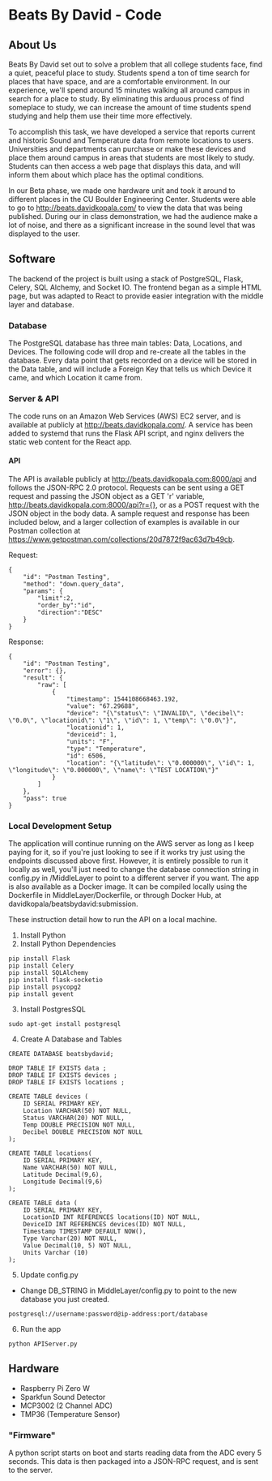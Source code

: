 # Beats By David - Code

## About Us
Beats By David set out to solve a problem that all college students face, find a quiet, peaceful place to study. Students spend a ton of time search for places that have space, and are a comfortable environment. In our experience, we'll spend around 15 minutes walking all around campus in search for a place to study. By eliminating this arduous process of find someplace to study, we can increase the amount of time students spend studying and help them use their time more effectively.

To accomplish this task, we have developed a service that reports current and historic Sound and Temperature data from remote locations to users. Universities and departments can purchase or make these devices and place them around campus in areas that students are most likely to study. Students can then access a web page that displays this data, and will inform them about which place has the optimal conditions.

In our Beta phase, we made one hardware unit and took it around to different places in the CU Boulder Engineering Center. Students were able to go to http://beats.davidkopala.com/ to view the data that was being published. During our in class demonstration, we had the audience make a lot of noise, and there as a significant increase in the sound level that was displayed to the user.

## Software

The backend of the project is built using a stack of PostgreSQL, Flask, Celery, SQL Alchemy, and Socket IO. The frontend began as a simple HTML page, but was adapted to React to provide easier integration with the middle layer and database.

### Database

The PostgreSQL database has three main tables: Data, Locations, and Devices. The following code will drop and re-create all the tables in the database. Every data point that gets recorded on a device will be stored in the Data table, and will include a Foreign Key that tells us which Device it came, and which Location it came from.

### Server & API

The code runs on an Amazon Web Services (AWS) EC2 server, and is available at publicly at http://beats.davidkopala.com/. A service has been added to systemd that runs the Flask API script, and nginx delivers the static web content for the React app.

#### API

The API is available publicly at http://beats.davidkopala.com:8000/api and follows the JSON-RPC 2.0 protocol. Requests can be sent using a GET request and passing the JSON object as a GET 'r' variable, http://beats.davidkopala.com:8000/api?r={}, or as a POST request with the JSON object in the body data. A sample request and response has been included below, and a larger collection of examples is available in our Postman collection at https://www.getpostman.com/collections/20d7872f9ac63d7b49cb.

Request:
```
{
	"id": "Postman Testing",
	"method": "down.query_data",
	"params": {
		"limit":2,
		"order_by":"id",
		"direction":"DESC"
	}
}
```

Response:
```
{
    "id": "Postman Testing",
    "error": {},
    "result": {
        "raw": [
            {
                "timestamp": 1544108668463.192,
                "value": "67.29688",
                "device": "{\"status\": \"INVALID\", \"decibel\": \"0.0\", \"locationid\": \"1\", \"id\": 1, \"temp\": \"0.0\"}",
                "locationid": 1,
                "deviceid": 1,
                "units": "F",
                "type": "Temperature",
                "id": 6506,
                "location": "{\"latitude\": \"0.000000\", \"id\": 1, \"longitude\": \"0.000000\", \"name\": \"TEST LOCATION\"}"
            }
        ]
    },
    "pass": true
}
```

### Local Development Setup

The application will continue running on the AWS server as long as I keep paying for it, so if you're just looking to see if it works try just using the endpoints discussed above first. However, it is entirely possible to run it locally as well, you'll just need to change the database connection string in config.py in /MiddleLayer to point to a different server if you want. The app is also available as a Docker image. It can be compiled locally using the Dockerfile in MiddleLayer/Dockerfile, or through Docker Hub, at davidkopala/beatsbydavid:submission.

These instruction detail how to run the API on a local machine.

1. Install Python
2. Install Python Dependencies
```
pip install Flask
pip install Celery
pip install SQLAlchemy
pip install flask-socketio
pip install psycopg2
pip install gevent
 ```
3. Install PostgresSQL
```
sudo apt-get install postgresql
```
4. Create A Database and Tables
```
CREATE DATABASE beatsbydavid;

DROP TABLE IF EXISTS data ;
DROP TABLE IF EXISTS devices ; 
DROP TABLE IF EXISTS locations ;

CREATE TABLE devices (
    ID SERIAL PRIMARY KEY,
    Location VARCHAR(50) NOT NULL,
    Status VARCHAR(20) NOT NULL,
    Temp DOUBLE PRECISION NOT NULL,
    Decibel DOUBLE PRECISION NOT NULL
);

CREATE TABLE locations(
    ID SERIAL PRIMARY KEY,
    Name VARCHAR(50) NOT NULL,
    Latitude Decimal(9,6),
    Longitude Decimal(9,6)
);

CREATE TABLE data (
    ID SERIAL PRIMARY KEY,
    LocationID INT REFERENCES locations(ID) NOT NULL,
    DeviceID INT REFERENCES devices(ID) NOT NULL,
    Timestamp TIMESTAMP DEFAULT NOW(),
    Type Varchar(20) NOT NULL,
    Value Decimal(10, 5) NOT NULL,
    Units Varchar (10)
);
```

5. Update config.py
  - Change DB_STRING in MiddleLayer/config.py to point to the new database you just created.
```
postgresql://username:password@ip-address:port/database
```

6. Run the app
```
python APIServer.py
```

## Hardware

- Raspberry Pi Zero W
- Sparkfun Sound Detector
- MCP3002 (2 Channel ADC)
- TMP36 (Temperature Sensor)

### "Firmware"

A python script starts on boot and starts reading data from the ADC every 5 seconds. This data is then packaged into a JSON-RPC request, and is sent to the server.

